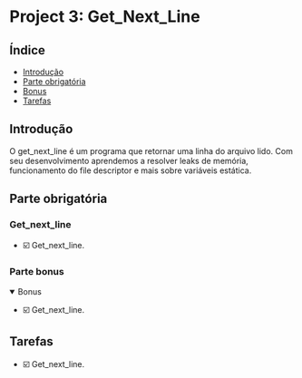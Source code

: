 # Project 3: Get_Next_Line 

## Índice

- [Introdução](#introdução)
- [Parte obrigatória](#parte-obrigatória)
- [Bonus](#parte-bonus)
- [Tarefas](#tarefas)

## Introdução

O get_next_line é um programa que retornar uma linha do arquivo lido. Com seu desenvolvimento aprendemos a resolver leaks de memória, funcionamento do file descriptor e mais sobre variáveis estática.

## Parte obrigatória
<div align="center">

</div>

### Get_next_line

- :ballot_box_with_check: Get_next_line.

### Parte bonus

<details open>
<summary> Bonus </summary>

- :ballot_box_with_check: Get_next_line.

</details>

## Tarefas

- :ballot_box_with_check: Get_next_line.
